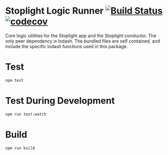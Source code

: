 # Stoplight Logic Runner [![Build Status](https://travis-ci.org/stoplightio/logic-runner.svg)](https://travis-ci.org/stoplightio/logic-runner) [![codecov](https://codecov.io/gh/stoplightio/logic-runner/branch/master/graph/badge.svg)](https://codecov.io/gh/stoplightio/logic-runner)

Core logic utilities for the Stoplight app and the Stoplight conductor. The only peer dependency is lodash. The bundled files are self contained, and include the specific lodash functions used in this package.

# Test

```bash
npm test
```

# Test During Development

```bash
npm run test:watch
```

# Build

```
npm run build
```
